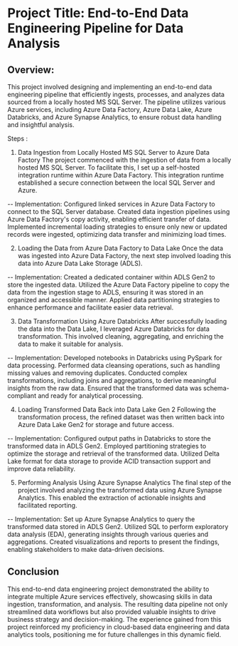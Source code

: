 # Project Title: End-to-End Data Engineering Pipeline for Data Analysis

## Overview:
This project involved designing and implementing an end-to-end data engineering pipeline that efficiently ingests, processes, and analyzes data sourced from a locally hosted MS SQL Server. The pipeline utilizes various Azure services, including Azure Data Factory, Azure Data Lake, Azure Databricks, and Azure Synapse Analytics, to ensure robust data handling and insightful analysis.

Steps : 

1. Data Ingestion from Locally Hosted MS SQL Server to Azure Data Factory
The project commenced with the ingestion of data from a locally hosted MS SQL Server. To facilitate this, I set up a self-hosted integration runtime within Azure Data Factory. This integration runtime established a secure connection between the local SQL Server and Azure.

-- Implementation:
Configured linked services in Azure Data Factory to connect to the SQL Server database.
Created data ingestion pipelines using Azure Data Factory's copy activity, enabling efficient transfer of data.
Implemented incremental loading strategies to ensure only new or updated records were ingested, optimizing data transfer and minimizing load times.

2. Loading the Data from Azure Data Factory to Data Lake
Once the data was ingested into Azure Data Factory, the next step involved loading this data into Azure Data Lake Storage (ADLS).

-- Implementation:
Created a dedicated container within ADLS Gen2 to store the ingested data.
Utilized the Azure Data Factory pipeline to copy the data from the ingestion stage to ADLS, ensuring it was stored in an organized and accessible manner.
Applied data partitioning strategies to enhance performance and facilitate easier data retrieval.

3. Data Transformation Using Azure Databricks
After successfully loading the data into the Data Lake, I leveraged Azure Databricks for data transformation. This involved cleaning, aggregating, and enriching the data to make it suitable for analysis.

-- Implementation:
Developed notebooks in Databricks using PySpark for data processing.
Performed data cleansing operations, such as handling missing values and removing duplicates.
Conducted complex transformations, including joins and aggregations, to derive meaningful insights from the raw data.
Ensured that the transformed data was schema-compliant and ready for analytical processing.

4. Loading Transformed Data Back into Data Lake Gen 2
Following the transformation process, the refined dataset was then written back into Azure Data Lake Gen2 for storage and future access.

-- Implementation:
Configured output paths in Databricks to store the transformed data in ADLS Gen2.
Employed partitioning strategies to optimize the storage and retrieval of the transformed data.
Utilized Delta Lake format for data storage to provide ACID transaction support and improve data reliability.

5. Performing Analysis Using Azure Synapse Analytics
The final step of the project involved analyzing the transformed data using Azure Synapse Analytics. This enabled the extraction of actionable insights and facilitated reporting.

-- Implementation:
Set up Azure Synapse Analytics to query the transformed data stored in ADLS Gen2.
Utilized SQL to perform exploratory data analysis (EDA), generating insights through various queries and aggregations.
Created visualizations and reports to present the findings, enabling stakeholders to make data-driven decisions.

## Conclusion
This end-to-end data engineering project demonstrated the ability to integrate multiple Azure services effectively, showcasing skills in data ingestion, transformation, and analysis. The resulting data pipeline not only streamlined data workflows but also provided valuable insights to drive business strategy and decision-making. The experience gained from this project reinforced my proficiency in cloud-based data engineering and data analytics tools, positioning me for future challenges in this dynamic field.
